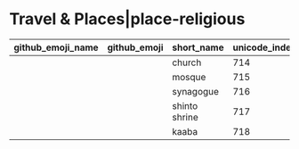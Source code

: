 # Travel & Places|place-religious

|github_emoji_name|github_emoji|short_name|unicode_index|
|---|---|---|---|
|||church|714|
|||mosque|715|
|||synagogue|716|
|||shinto shrine|717|
|||kaaba|718|
